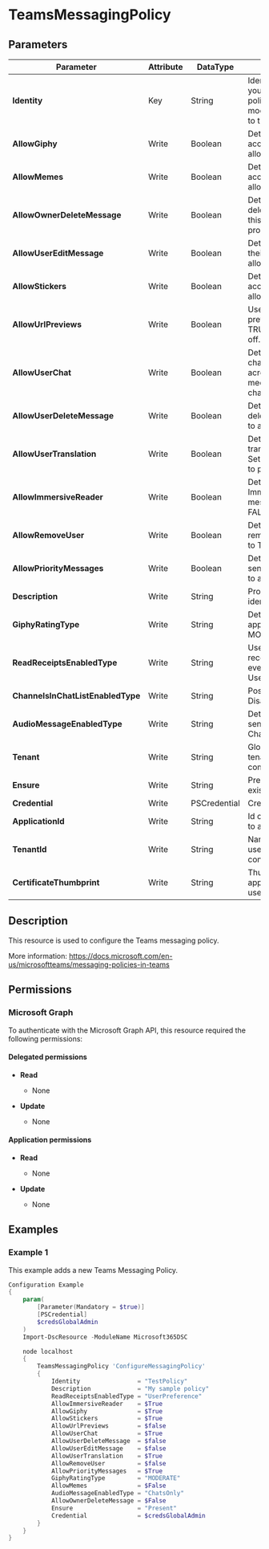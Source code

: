 ﻿# TeamsMessagingPolicy

## Parameters

| Parameter | Attribute | DataType | Description | Allowed Values |
| --- | --- | --- | --- | --- |
| **Identity** | Key | String | Identity for the teams messaging policy you're modifying. To modify the global policy, use this syntax: -Identity global. To modify a per-user policy, use syntax similar to this: -Identity TeamsMessagingPolicy. | |
| **AllowGiphy** | Write | Boolean | Determines whether a user is allowed to access and post Giphys. Set this to TRUE to allow. Set this FALSE to prohibit. | |
| **AllowMemes** | Write | Boolean | Determines whether a user is allowed to access and post memes. Set this to TRUE to allow. Set this FALSE to prohibit. | |
| **AllowOwnerDeleteMessage** | Write | Boolean | Determines whether owners are allowed to delete all the messages in their team. Set this to TRUE to allow. Set this to FALSE to prohibit. | |
| **AllowUserEditMessage** | Write | Boolean | Determines whether a user is allowed to edit their own messages. Set this to TRUE to allow. Set this to FALSE to prohibit. | |
| **AllowStickers** | Write | Boolean | Determines whether a user is allowed to access and post stickers. Set this to TRUE to allow. Set this FALSE to prohibit. | |
| **AllowUrlPreviews** | Write | Boolean | Use this setting to turn automatic URL previewing on or off in messages. Set this to TRUE to turn on. Set this to FALSE to turn off. | |
| **AllowUserChat** | Write | Boolean | Determines whether a user is allowed to chat. Set this to TRUE to allow a user to chat across private chat, group chat and in meetings. Set this to FALSE to prohibit all chat. | |
| **AllowUserDeleteMessage** | Write | Boolean | Determines whether a user is allowed to delete their own messages. Set this to TRUE to allow. Set this to FALSE to prohibit. | |
| **AllowUserTranslation** | Write | Boolean | Determines whether a user is allowed to translate messages to their client languages. Set this to TRUE to allow. Set this to FALSE to prohibit. | |
| **AllowImmersiveReader** | Write | Boolean | Determines whether a user is allowed to use Immersive Reader for reading conversation messages. Set this to TRUE to allow. Set this FALSE to prohibit. | |
| **AllowRemoveUser** | Write | Boolean | Determines whether a user is allowed to remove a user from a conversation. Set this to TRUE to allow. Set this FALSE to prohibit. | |
| **AllowPriorityMessages** | Write | Boolean | Determines whether a user is allowed to send priorities messages. Set this to TRUE to allow. Set this FALSE to prohibit. | |
| **Description** | Write | String | Provide a description of your policy to identify purpose of creating it. | |
| **GiphyRatingType** | Write | String | Determines the Giphy content restrictions applicable to a user. Set this to STRICT, MODERATE or NORESTRICTION. | `STRICT`, `MODERATE`, `NORESTRICTION` |
| **ReadReceiptsEnabledType** | Write | String | Use this setting to specify whether read receipts are user controlled, enabled for everyone, or disabled. Set this to UserPreference, Everyone or None. | `UserPreference`, `Everyone`, `None` |
| **ChannelsInChatListEnabledType** | Write | String | Possible values are: DisabledUserOverride,EnabledUserOverride. | `DisabledUserOverride`, `EnabledUserOverride` |
| **AudioMessageEnabledType** | Write | String | Determines whether a user is allowed to send audio messages. Possible values are: ChatsAndChannels,ChatsOnly,Disabled. | `ChatsAndChannels`, `ChatsOnly`, `Disabled` |
| **Tenant** | Write | String | Globally unique identifier (GUID) of the tenant account whose external user communication policy are being created. | |
| **Ensure** | Write | String | Present ensures the Team Message Policy exists, absent ensures it is removed | `Present`, `Absent` |
| **Credential** | Write | PSCredential | Credentials of the Teams Service Admin | |
| **ApplicationId** | Write | String | Id of the Azure Active Directory application to authenticate with. | |
| **TenantId** | Write | String | Name of the Azure Active Directory tenant used for authentication. Format contoso.onmicrosoft.com | |
| **CertificateThumbprint** | Write | String | Thumbprint of the Azure Active Directory application's authentication certificate to use for authentication. | |

## Description

This resource is used to configure the Teams messaging policy.

More information: https://docs.microsoft.com/en-us/microsoftteams/messaging-policies-in-teams

## Permissions

### Microsoft Graph

To authenticate with the Microsoft Graph API, this resource required the following permissions:

#### Delegated permissions

- **Read**

    - None

- **Update**

    - None

#### Application permissions

- **Read**

    - None

- **Update**

    - None

## Examples

### Example 1

This example adds a new Teams Messaging Policy.

```powershell
Configuration Example
{
    param(
        [Parameter(Mandatory = $true)]
        [PSCredential]
        $credsGlobalAdmin
    )
    Import-DscResource -ModuleName Microsoft365DSC

    node localhost
    {
        TeamsMessagingPolicy 'ConfigureMessagingPolicy'
        {
            Identity                = "TestPolicy"
            Description             = "My sample policy"
            ReadReceiptsEnabledType = "UserPreference"
            AllowImmersiveReader    = $True
            AllowGiphy              = $True
            AllowStickers           = $True
            AllowUrlPreviews        = $false
            AllowUserChat           = $True
            AllowUserDeleteMessage  = $false
            AllowUserEditMessage    = $false
            AllowUserTranslation    = $True
            AllowRemoveUser         = $false
            AllowPriorityMessages   = $True
            GiphyRatingType         = "MODERATE"
            AllowMemes              = $False
            AudioMessageEnabledType = "ChatsOnly"
            AllowOwnerDeleteMessage = $False
            Ensure                  = "Present"
            Credential              = $credsGlobalAdmin
        }
    }
}
```

